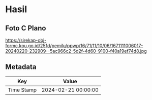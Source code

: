 # Hasil

## Foto C Plano

https://sirekap-obj-formc.kpu.go.id/251d/pemilu/ppwp/16/71/11/10/06/1671111006017-20240220-232909--5ac966c2-5d2f-4d60-9100-f40a19ef74d8.jpg


## Metadata

| Key        | Value               |
| ---------- | ------------------- |
| Time Stamp | 2024-02-21 00:00:00 |



